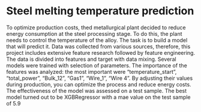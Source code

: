 # Steel melting temperature prediction
To optimize production costs, thed metallurgical plant decided to reduce energy consumption at the steel processing stage. To do this, the plant needs to control the temperature of the alloy. The task is to build a model that will predict it.
Data was collected from various sources, therefore, this project includes extensive feature research followed by feature engineering. 
The data is divided into features and target with data mixing.
Several models were trained with selection of parameters. The importance of the features was analyzed: the most important were “temperature_start”, “total_power”, “Bulk_12”, “Gas1”, “Wire_1”, “Wire 4”. By adjusting their values during production, you can optimize the process and reduce energy costs.
The effectiveness of the model was assessed on a test sample. The best model turned out to be XGBRegressor with a mae value on the test sample of 5.9
